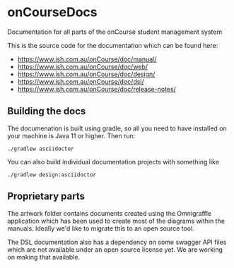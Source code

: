 # onCourseDocs
Documentation for all parts of the onCourse student management system

This is the source code for the documentation which can be found here:

* https://www.ish.com.au/onCourse/doc/manual/
* https://www.ish.com.au/onCourse/doc/web/
* https://www.ish.com.au/onCourse/doc/design/
* https://www.ish.com.au/onCourse/doc/dsl/
* https://www.ish.com.au/onCourse/doc/release-notes/


## Building the docs

The documenation is built using gradle, so all you need to have installed on your machine is Java 11 or higher. Then run:

    ./gradlew asciidoctor

You can also build individual documentation projects with something like

    ./gradlew design:asciidoctor

## Proprietary parts

The artwork folder contains documents created using the Omnigraffle application which has been used to create most of the diagrams within the manuals. Ideally we'd like to migrate this to an open source tool.

The DSL documentation also has a dependency on some swagger API files which are not available under an open source license yet. We are working on making that available.
